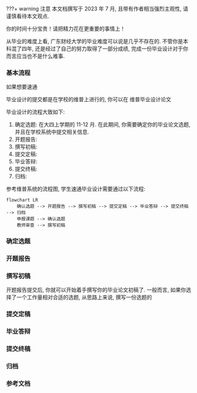 ???+ warning 注意
    本文档撰写于 2023 年 7 月, 且带有作者相当强烈主观性, 请谨慎看待本文观点.

你的时间十分宝贵！请把精力花在更重要的事情上！

从毕业的难度上看, 广东财经大学的毕业难度可以说是几乎不存在的. 不管你是本科混了四年, 还是经过了自己的努力取得了一部分成绩, 完成一份毕业设计对于你而言应当也不是什么难事.

### 基本流程

如果想要速通

毕业设计的提交都是在学校的维普上进行的, 你可以在 维普毕业设计论文

毕业设计的流程大致如下:

1. 确定选题: 在大四上学期的 11-12 月. 在此期间, 你需要确定你的毕业论文选题, 并且在学校系统中提交相关信息.
2. 开题报告: 
3. 撰写初稿:
4. 提交定稿:
5. 毕业答辩:
6. 提交终稿:
7. 归档: 

参考维普系统的流程图, 学生速通毕业设计需要通过以下流程:

```mermaid
flowchart LR
    确认选题 --> 开题报告 --> 撰写初稿 --> 提交定稿 --> 毕业答辩 --> 提交终稿 --> 归档
    申报课题 --> 确认选题
    教师审查 --> 撰写初稿
```

### 确定选题

### 开题报告

### 撰写初稿

开题报告提交后, 你就可以开始着手撰写你的毕业论文初稿了. 一般而言, 如果你选择了一个工作量相对合适的选题, 从思路上来说, 撰写一份选题的

### 提交定稿

### 毕业答辩

### 提交终稿

### 归档

### 参考文档

